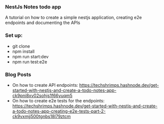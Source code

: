 ### NestJs Notes todo app

A tutorial on how to create a simple nestjs application, creating e2e endpoints and documenting the APIs

### Set up:

- git clone
- npm install
- npm run start:dev
- npm run test:e2e

### Blog Posts

- On how to create API endpoints: https://techshrimps.hashnode.dev/get-started-with-nestjs-and-create-a-todo-notes-app-ck9pni8xv02sohjs1f66yuqm5
- On how to create e2e tests for the endpoints: https://techshrimps.hashnode.dev/get-started-with-nestjs-and-create-a-todo-notes-app-creating-e2e-tests-part-2-ck9vxmjj500tgnbs18l79ztcm